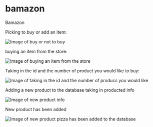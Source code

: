 # bamazon
Bamazon


Picking to buy or add an item:

![Image of buy or not to buy](https://livio1357.github.com/bamzon/images/picking-what-todo.png)

buying an item from the store:

![Image of buying an item from the store](https://livio1357.github.com/bamzon/images/click-buy.png)


Taking in the id and the number of product you would like to buy:

![Image of taking in the id and the number of producs you would like](https://livio1357.github.com/bamzon/images/buying-product-prompt.png)


Adding a new product to the database taking in producted info

![Image of new product info](https://livio1357.github.com/bamzon/images/taking-in-new-product-details.png)


New product has been added

![Image of new product pizza has been added to the database](https://livio1357.github.com/bamzon/images/new-product-added.png)




